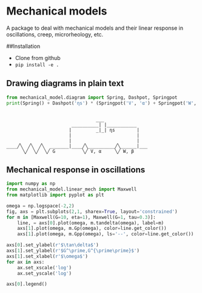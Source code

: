 # Mechanical models

A package to deal with mechanical models and their linear
response in oscillations, creep, microrheology, etc.

##Installation

- Clone from github
- `pip install -e .`

## Drawing diagrams in plain text

```python
from mechanical_model.diagram import Spring, Dashpot, Springpot
print(Spring() + Dashpot('ηs') * (Springpot('V', 'α') + Springpot('W', 'β')))
```

```

                                 ___                
                        __________| |___________    
                       |         _|_| ηs        |   
                       |                        |   
                       |                        |   
____╱╲  ╱╲  ╱╲  _______|____╱╲__________╱╲______|___
      ╲╱  ╲╱  ╲╱ G          ╲╱ V, α     ╲╱ W, β     
```

## Mechanical response in oscillations

```python
import numpy as np
from mechanical_model.linear_mech import Maxwell
from matplotlib import pyplot as plt

omega = np.logspace(-2,2)
fig, axs = plt.subplots(2,1, sharex=True, layout='constrained')
for m in [Maxwell(G=10, eta=1), Maxwell(G=1, tau=0.3)]:
    line, = axs[0].plot(omega, m.tandelta(omega), label=m)
    axs[1].plot(omega, m.Gp(omega), color=line.get_color())
    axs[1].plot(omega, m.Gpp(omega), ls='--', color=line.get_color())

axs[0].set_ylabel(r'$\tan\delta$')
axs[1].set_ylabel(r'$G^\prime,G^{\prime\prime}$')
axs[1].set_xlabel(r'$\omega$')
for ax in axs:
    ax.set_xscale('log')
    ax.set_yscale('log')

axs[0].legend()
```
